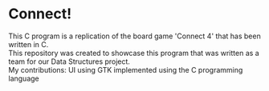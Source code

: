 # Connect!
This C program is a replication of the board game 'Connect 4' that has been written in C.   
This repository was created to showcase this program that was written as a team for our Data Structures project.   
My contributions: UI using GTK implemented using the C programming language
